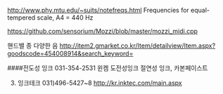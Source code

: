 http://www.phy.mtu.edu/~suits/notefreqs.html
Frequencies for equal-tempered scale, A4 = 440 Hz

https://github.com/sensorium/Mozzi/blob/master/mozzi_midi.cpp

핸드밸 종 다양한 음
http://item2.gmarket.co.kr/Item/detailview/Item.aspx?goodscode=454008914&search_keyword=

####전도성 잉크 
031-354-2531 윈켐  도전성잉크 절연성 잉크, 카본페이스트

3. 잉크테크 031)496-5427~8 
http://kr.inktec.com/main.aspx